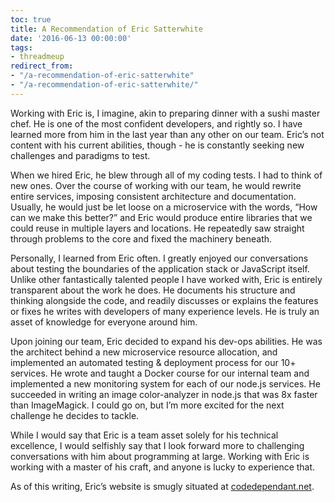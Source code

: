 ```yaml
---
toc: true
title: A Recommendation of Eric Satterwhite
date: '2016-06-13 00:00:00'
tags:
- threadmeup
redirect_from:
- "/a-recommendation-of-eric-satterwhite"
- "/a-recommendation-of-eric-satterwhite/"
---
```


Working with Eric is, I imagine, akin to preparing dinner with a sushi master chef. He is one of the most confident developers, and rightly so. I have learned more from him in the last year than any other on our team. Eric’s not content with his current abilities, though - he is constantly seeking new challenges and paradigms to test.

When we hired Eric, he blew through all of my coding tests. I had to think of new ones. Over the course of working with our team, he would rewrite entire services, imposing consistent architecture and documentation. Usually, he would just be let loose on a microservice with the words, “How can we make this better?” and Eric would produce entire libraries that we could reuse in multiple layers and locations. He repeatedly saw straight through problems to the core and fixed the machinery beneath.

Personally, I learned from Eric often. I greatly enjoyed our conversations about testing the boundaries of the application stack or JavaScript itself. Unlike other fantastically talented people I have worked with, Eric is entirely transparent about the work he does. He documents his structure and thinking alongside the code, and readily discusses or explains the features or fixes he writes with developers of many experience levels. He is truly an asset of knowledge for everyone around him.

Upon joining our team, Eric decided to expand his dev-ops abilities. He was the architect behind a new microservice resource allocation, and implemented an automated testing & deployment process for our 10+ services. He wrote and taught a Docker course for our internal team and implemented a new monitoring system for each of our node.js services. He succeeded in writing an image color-analyzer in node.js that was 8x faster than ImageMagick. I could go on, but I’m more excited for the next challenge he decides to tackle.

While I would say that Eric is a team asset solely for his technical excellence, I would selfishly say that I look forward more to challenging conversations with him about programming at large. Working with Eric is working with a master of his craft, and anyone is lucky to experience that.

As of this writing, Eric’s website is smugly situated at [codedependant.net](//codedependant.net).

